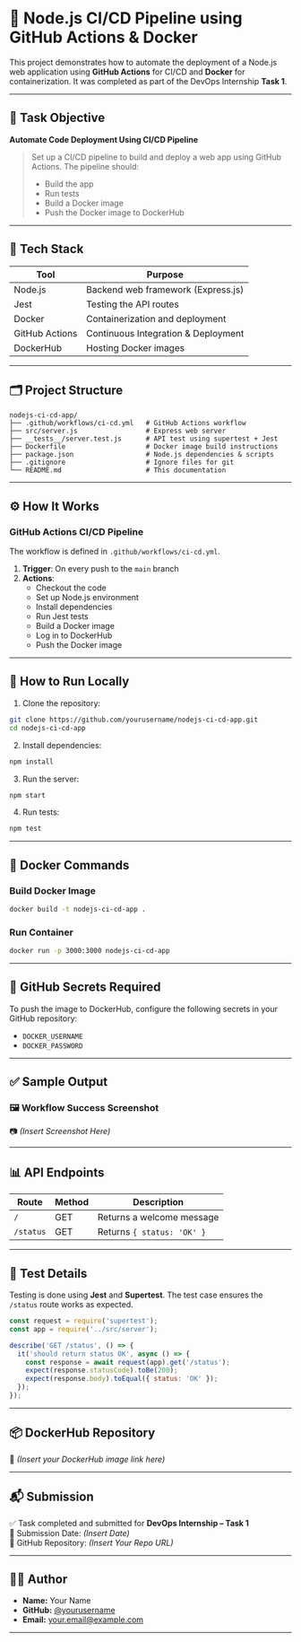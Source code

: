 # 🚀 Node.js CI/CD Pipeline using GitHub Actions & Docker

This project demonstrates how to automate the deployment of a Node.js web application using **GitHub Actions** for CI/CD and **Docker** for containerization. It was completed as part of the DevOps Internship **Task 1**.

---

## 📌 Task Objective

**Automate Code Deployment Using CI/CD Pipeline**

> Set up a CI/CD pipeline to build and deploy a web app using GitHub Actions. The pipeline should:
> - Build the app  
> - Run tests  
> - Build a Docker image  
> - Push the Docker image to DockerHub  

---

## 🧰 Tech Stack

| Tool           | Purpose                               |
|----------------|----------------------------------------|
| Node.js        | Backend web framework (Express.js)     |
| Jest           | Testing the API routes                 |
| Docker         | Containerization and deployment        |
| GitHub Actions | Continuous Integration & Deployment    |
| DockerHub      | Hosting Docker images                  |

---

## 🗂 Project Structure

```
nodejs-ci-cd-app/
├── .github/workflows/ci-cd.yml   # GitHub Actions workflow
├── src/server.js                 # Express web server
├── __tests__/server.test.js      # API test using supertest + Jest
├── Dockerfile                    # Docker image build instructions
├── package.json                  # Node.js dependencies & scripts
├── .gitignore                    # Ignore files for git
└── README.md                     # This documentation
```

---

## ⚙️ How It Works

### GitHub Actions CI/CD Pipeline

The workflow is defined in `.github/workflows/ci-cd.yml`.

1. **Trigger**: On every push to the `main` branch  
2. **Actions**:
   - Checkout the code  
   - Set up Node.js environment  
   - Install dependencies  
   - Run Jest tests  
   - Build a Docker image  
   - Log in to DockerHub  
   - Push the Docker image  

---

## 🔧 How to Run Locally

1. Clone the repository:

```bash
git clone https://github.com/yourusername/nodejs-ci-cd-app.git
cd nodejs-ci-cd-app
```

2. Install dependencies:

```bash
npm install
```

3. Run the server:

```bash
npm start
```

4. Run tests:

```bash
npm test
```

---

## 🐳 Docker Commands

### Build Docker Image

```bash
docker build -t nodejs-ci-cd-app .
```

### Run Container

```bash
docker run -p 3000:3000 nodejs-ci-cd-app
```

---

## 🔐 GitHub Secrets Required

To push the image to DockerHub, configure the following secrets in your GitHub repository:

- `DOCKER_USERNAME`
- `DOCKER_PASSWORD`

---

## ✅ Sample Output

### 🖼 Workflow Success Screenshot

📷 *(Insert Screenshot Here)*

---

## 📊 API Endpoints

| Route     | Method | Description                  |
|-----------|--------|------------------------------|
| `/`       | GET    | Returns a welcome message     |
| `/status` | GET    | Returns `{ status: 'OK' }`    |

---

## 🧪 Test Details

Testing is done using **Jest** and **Supertest**. The test case ensures the `/status` route works as expected.

```js
const request = require('supertest');
const app = require('../src/server');

describe('GET /status', () => {
  it('should return status OK', async () => {
    const response = await request(app).get('/status');
    expect(response.statusCode).toBe(200);
    expect(response.body).toEqual({ status: 'OK' });
  });
});
```

---

## 📦 DockerHub Repository

🔗 *(Insert your DockerHub image link here)*

---

## 📬 Submission

✅ Task completed and submitted for **DevOps Internship – Task 1**  
📅 Submission Date: *(Insert Date)*  
🔗 GitHub Repository: *(Insert Your Repo URL)*

---

## 🙋‍♂️ Author

- **Name:** Your Name  
- **GitHub:** [@yourusername](https://github.com/yourusername)  
- **Email:** your.email@example.com

---
